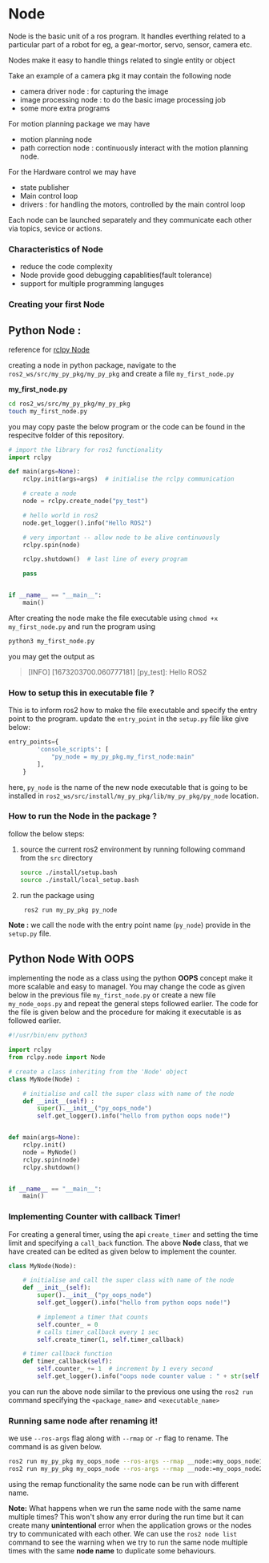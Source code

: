 # Node

Node is the basic unit of a ros program. It handles everthing related to a particular part of a robot for eg, a gear-mortor, servo, sensor, camera etc.

Nodes make it easy to handle things related to single entity or object

Take an example of a camera pkg it may contain the following node

- camera driver node : for capturing the image
- image processing node : to do the basic image processing job
- some more extra programs

For motion planning package we may have

- motion planning node
- path correction node : continuously interact with the motion planning node.

For the Hardware control we may have

- state publisher
- Main control loop
- drivers : for handling the motors, controlled by the main control loop

Each node can be launched separately and they communicate each other via topics, sevice or actions.

### Characteristics of Node

- reduce the code complexity
- Node provide good debugging capablities(fault tolerance)
- support for multiple programming languges

### Creating your first Node

## Python Node :

reference for [rclpy Node](https://docs.ros2.org/latest/api/rclpy/api/node.html)

creating a node in python package, navigate to the `ros2_ws/src/my_py_pkg/my_py_pkg` and create a file `my_first_node.py`

**my_first_node.py**

```bash
cd ros2_ws/src/my_py_pkg/my_py_pkg
touch my_first_node.py
```

you may copy paste the below program or the code can be found in the respecitve folder of this repository.

```python
# import the library for ros2 functionality
import rclpy

def main(args=None):
    rclpy.init(args=args)  # initialise the rclpy communication

    # create a node
    node = rclpy.create_node("py_test")

    # hello world in ros2
    node.get_logger().info("Hello ROS2")

    # very important -- allow node to be alive continuously
    rclpy.spin(node)

    rclpy.shutdown()  # last line of every program

    pass


if __name__ == "__main__":
    main()

```

After creating the node make the file executable using `chmod +x my_first_node.py` and run the program using

```bash
python3 my_first_node.py
```

you may get the output as

> [INFO] [1673203700.060777181] [py_test]: Hello ROS2

### How to setup this in executable file ?

This is to inform ros2 how to make the file executable and specify the entry point to the program. update the `entry_point` in the `setup.py` file like give below:

```python
entry_points={
        'console_scripts': [
            "py_node = my_py_pkg.my_first_node:main"
        ],
    }
```

here, `py_node` is the name of the new node executable that is going to be installed in `ros2_ws/src/install/my_py_pkg/lib/my_py_pkg/py_node` location.

### How to run the Node in the package ?

follow the below steps:

1. source the current ros2 environment by running following command from the `src` directory
   ```bash
   source ./install/setup.bash
   source ./install/local_setup.bash
   ```
2. run the package using

   ```bash
    ros2 run my_py_pkg py_node
   ```

**Note :** we call the node with the entry point name (`py_node`) provide in the `setup.py` file.

## Python Node With OOPS

implementing the node as a class using the python **OOPS** concept make it more scalable and easy to managel. You may change the code as given below in the previous file `my_first_node.py` or create a new file `my_node_oops.py` and repeat the general steps followed earlier. The code for the file is given below and the procedure for making it executable is as followed earlier.

```python
#!/usr/bin/env python3

import rclpy
from rclpy.node import Node

# create a class inheriting from the 'Node' object
class MyNode(Node) :

    # initialise and call the super class with name of the node
    def __init__(self) :
        super().__init__("py_oops_node")
        self.get_logger().info("hello from python oops node!")


def main(args=None):
    rclpy.init()
    node = MyNode()
    rclpy.spin(node)
    rclpy.shutdown()


if __name__ == "__main__":
    main()


```

### Implementing Counter with callback Timer!

For creating a general timer, using the api `create_timer` and setting the time limit and specifying a `call_back` function. The above **Node** class, that we have created can be edited as given below to implement the counter.

```python
class MyNode(Node):

    # initialise and call the super class with name of the node
    def __init__(self):
        super().__init__("py_oops_node")
        self.get_logger().info("hello from python oops node!")

        # implement a timer that counts
        self.counter_ = 0
        # calls timer_callback every 1 sec
        self.create_timer(1, self.timer_callback)

    # timer callback function
    def timer_callback(self):
        self.counter_ += 1  # increment by 1 every second
        self.get_logger().info("oops node counter value : " + str(self.counter_))

```

you can run the above node similar to the previous one using the `ros2 run` command specifying the `<package_name>` and `<executable_name>`

### Running same node after renaming it!

we use `--ros-args` flag along with `--rmap` or `-r` flag to rename. The command is as given below.

```bash
ros2 run my_py_pkg my_oops_node --ros-args --rmap __node:=my_oops_node1
ros2 run my_py_pkg my_oops_node --ros-args --rmap __node:=my_oops_node2
```

using the remap functionality the same node can be run with different name.

**Note:** What happens when we run the same node with the same name multiple times? This won't show any error during the run time but it can create many **unintentional** error when the application grows or the nodes try to communicated with each other. We can use the `ros2 node list` command to see the warning when we try to run the same node multiple times with the same **node name** to duplicate some behaviours.

